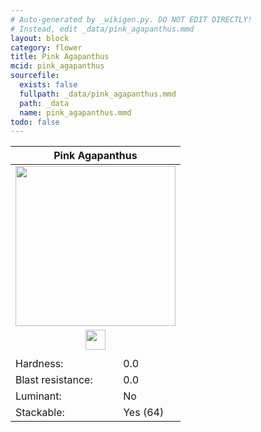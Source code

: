 ```yaml
---
# Auto-generated by _wikigen.py. DO NOT EDIT DIRECTLY!
# Instead, edit _data/pink_agapanthus.mmd
layout: block
category: flower
title: Pink Agapanthus
mcid: pink_agapanthus
sourcefile:
  exists: false
  fullpath: _data/pink_agapanthus.mmd
  path: _data
  name: pink_agapanthus.mmd
todo: false
---
```


<table class="block-info"><thead><tr>
<th colspan=2>Pink Agapanthus</th>
</tr></thead><tbody>
<tr><td colspan=2 class="cell-image-big" style="text-align:center"><img onerror="this.src={{ "/img/missing_lg.png" | relative_url | jsonify | escape }}" src="/allotment/img/textures/allotment/pink_agapanthus.png" width="256" height="256" alt="" class="preview-icon"></td></tr>
<tr><td colspan=2 class="cell-image-small" style="text-align:center"><img onerror="this.src={{ "/img/missing.png" | relative_url | jsonify | escape }}" src="/allotment/img/inventory_textures/allotment/pink_agapanthus.png" width="32" height="32" alt="" class="inventory-icon"></td></tr>
<tr><td colspan=2 style="text-align:center"><span class="tool-info tool-none tool-level-0" title="Does not require or break faster with any tool"></span></td></tr>
<tr><td>Hardness:</td><td>0.0</td></tr>
<tr><td>Blast resistance:</td><td>0.0</td></tr>
<tr><td>Luminant:</td><td>No</td></tr>
<tr><td>Stackable:</td><td>Yes (64)</td></tr>
</tbody></table>

